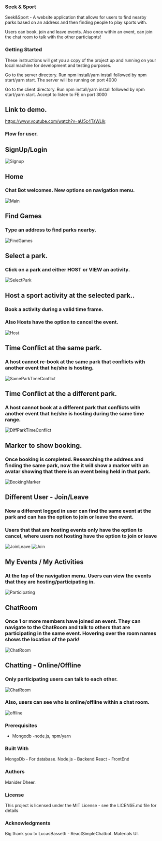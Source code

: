 
### Seek & Sport
Seek&Sport - A website application that allows for users to find nearby parks based on an address and then finding people to play sports with.

Users can book, join and leave events.
Also once within an event, can join the chat room to talk with the other particiapnts!

### Getting Started
These instructions will get you a copy of the project up and running on your local machine for development and testing purposes.

Go to the server directory. Run npm install/yarn install followed by npm start/yarn start. The server will be running on port 4000

Go to the client directory. Run npm install/yarn install followed by npm start/yarn start. Accept to listen to FE on port 3000

## Link to demo.
https://www.youtube.com/watch?v=aU5c4TsWLIk

### Flow for user.
## SignUp/Login
<img src="Screenshots/Signup.png" alt="Signup">

## Home
### Chat Bot welcomes. New options on navigation menu. 
<img src="Screenshots/Main.png" alt="Main">

## Find Games
### Type an address to find parks nearby.
<img src="Screenshots/FindGames.png" alt="FindGames">

## Select a park.
### Click on a park and either HOST or VIEW an activity.
<img src="Screenshots/SelectPark.png" alt="SelectPark">

## Host a sport activity at the selected park..
### Book a activity during a valid time frame.
### Also Hosts have the option to cancel the event.
<img src="Screenshots/Host.png" alt="Host">

## Time Conflict at the same park.
### A host cannot re-book at the same park that conflicts with another event that he/she is hosting.
<img src="Screenshots/SameParkTimeConflict.png" alt="SameParkTimeConflict">

## Time Conflict at the a different park.
### A host cannot book at a different park that conflicts with another event that he/she is hosting during the same time range.
<img src="Screenshots/DiffParkTimeConflict.png" alt="DiffParkTimeConflict">


## Marker to show booking.
### Once booking is completed. Researching the address and finding the same park, now the it will show a marker with an avatar showing that there is an event being held in that park.
<img src="Screenshots/BookingMarker.png" alt="BookingMarker">


## Different User - Join/Leave
### Now a different logged in user can find the same event at the park and can has the option to join or leave the event.
### Users that that are hosting events only have the option to cancel, where users not hosting have the option to join or leave
<img src="Screenshots/JoinLeave.png" alt="JoinLeave">
<img src="Screenshots/Join.png" alt="Join">


## My Events / My Activities
### At the top of the navigation menu. Users can view the events that they are hosting/participating in.
<img src="Screenshots/Participating.png" alt="Participating">


## ChatRoom
### Once 1 or more members have joined an event. They can navigate to the ChatRoom and talk to others that are participating in the same event. Hovering over the room names shows the location of the park!
<img src="Screenshots/ChatRoom.png" alt="ChatRoom">


## Chatting - Online/Offline
### Only participating users can talk to each other. 
<img src="Screenshots/ChatRoom.png" alt="ChatRoom">

### Also, users can see who is online/offline within a chat room.
<img src="Screenshots/offline.png" alt="offline">



### Prerequisites
- Mongodb
-node.js, npm/yarn

### Built With
MongoDb - For database.
Node.js - Backend
React - FrontEnd

### Authors
Manider Dheer.

### License
This project is licensed under the MIT License - see the LICENSE.md file for details

### Acknowledgments
Big thank you to LucasBassetti - ReactSimpleChatbot.
Materials UI.
